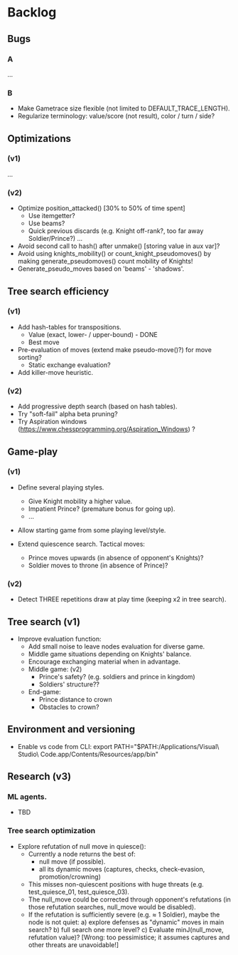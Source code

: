 # Backlog

## Bugs

### A
...

### B
- Make Gametrace size flexible (not limited to DEFAULT_TRACE_LENGTH).
- Regularize terminology: value/score (not result), color / turn / side?

## Optimizations

### (v1)

...

### (v2)
- Optimize position_attacked() [30% to 50% of time spent]
  - Use itemgetter?
  - Use beams?
  - Quick previous discards (e.g. Knight off-rank?, too far away Soldier/Prince?)
  ...
- Avoid second call to hash() after unmake() [storing value in aux var]?
- Avoid using knights_mobility() or count_knight_pseudomoves() by making generate_pseudomoves() count mobility of Knights!
- Generate_pseudo_moves based on 'beams' - 'shadows'.


## Tree search efficiency

### (v1)

- Add hash-tables for transpositions.
  - Value (exact, lower- / upper-bound) - DONE
  - Best move
- Pre-evaluation of moves (extend make pseudo-move()?) for move sorting?
  - Static exchange evaluation?
- Add killer-move heuristic.

### (v2)
- Add progressive depth search (based on hash tables).
- Try "soft-fail" alpha beta pruning?
- Try Aspiration windows (https://www.chessprogramming.org/Aspiration_Windows) ?


## Game-play

### (v1)
- Define several playing styles.
  - Give Knight mobility a higher value.
  - Impatient Prince? (premature bonus for going up).
  - ...

- Allow starting game from some playing level/style.
  
- Extend quiescence search. Tactical moves:
  - Prince moves upwards (in absence of opponent's Knights)?
  - Soldier moves to throne (in absence of Prince)?

### (v2)
- Detect THREE repetitions draw at play time (keeping x2 in tree search).

## Tree search (v1)

- Improve evaluation function:
  - Add small noise to leave nodes evaluation for diverse game.
  - Middle game situations depending on Knights' balance.
  - Encourage exchanging material when in advantage.
  - Middle game: (v2)
    - Prince's safety? (e.g. soldiers and prince in kingdom)
    - Soldiers' structure??
  - End-game:
    - Prince distance to crown
    - Obstacles to crown?

## Environment and versioning

- Enable vs code from CLI:
export PATH="$PATH:/Applications/Visual\ Studio\ Code.app/Contents/Resources/app/bin"






## Research (v3)

### ML agents.

- TBD

### Tree search optimization

- Explore refutation of null move in quiesce():
  - Currently a node returns the best of:
    - null move (if possible).
    - all its dynamic moves (captures, checks, check-evasion, promotion/crowning)
  - This misses non-quiescent positions with huge threats (e.g. test_quiesce_01, test_quiesce_03).
  - The null_move could be corrected through opponent's refutations (in those refutation searches, null_move would be disabled).
  - If the refutation is sufficiently severe (e.g. ≈ 1 Soldier), maybe the node is not quiet:
    a) explore defenses as "dynamic" moves in main search?
    b) full search one more level?
    c) Evaluate minJ(null_move, refutation value)? [Wrong: too pessimistice; it assumes captures and other threats are unavoidable!]
